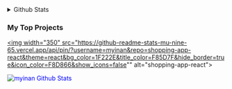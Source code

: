 <details>
  <summary>Github Stats</summary>
  <img align="left" alt="myinan Github Stats" src="https://github-readme-stats-mu-nine-65.vercel.app/api?username=myinan&&hide=stars,prs,issues,contribs&show_icons=true&theme=radical" />
</details>


### My Top Projects
<!-- Repo info cards - https://github.com/anuraghazra/github-readme-stats -->
<!-- Small repo cards (fork) - https://github.com/myinan/github-readme-stats -->
<a href="https://github.com/myinan/shopping-app-react"><img width="350" src="https://github-readme-stats-mu-nine-65.vercel.app/api/pin/?username=myinan&repo=shopping-app-react&theme=react&bg_color=1F222E&title_color=F85D7F&hide_border=true&icon_color=F8D866&show_icons=false"" alt="shopping-app-react"></a>


<img align="left" style="color:blue;text-align:center;" alt="myinan Github Stats" src="https://github-readme-stats-mu-nine-65.vercel.app/api/top-langs/?username=myinan&theme=radical" />

